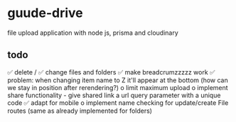 # guude-drive
file upload application with node js, prisma and cloudinary


## todo

✅  delete / 
✅ change files and folders
✅  make breadcrumzzzzz work
✅  problem: when changing item name to Z it'll appear at the bottom (how can we stay in position after rerendering?)
o  limit maximum upload
o  implement share functionality
     - give shared link a url query parameter with a unique code
✅  adapt for mobile
o  implement name checking for update/create File routes (same as already implemented for folders)